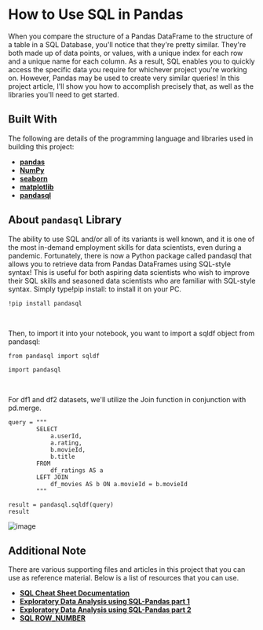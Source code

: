 # How to Use SQL in Pandas
When you compare the structure of a Pandas DataFrame to the structure of a table in a SQL Database, you'll notice that they're pretty similar. They're both made up of data points, or values, with a unique index for each row and a unique name for each column. As a result, SQL enables you to quickly access the specific data you require for whichever project you're working on. However, Pandas may be used to create very similar queries! In this project article, I'll show you how to accomplish precisely that, as well as the libraries you'll need to get started.

## Built With
The following are details of the programming language and libraries used in building this project:<br>
- [**pandas**](https://pandas.pydata.org/)<br>
- [**NumPy**](https://numpy.org/)<br>
- [**seaborn**](https://seaborn.pydata.org/)<br>
- [**matplotlib**](https://matplotlib.org/)<br>
- [**pandasql**](https://www.analyticsvidhya.com/blog/2021/07/pandasql-best-way-to-run-sql-queries-and-codes-in-jupyter-notebook-using-python/)<br>

## About `pandasql` Library
The ability to use SQL and/or all of its variants is well known, and it is one of the most in-demand employment skills for data scientists, even during a pandemic. Fortunately, there is now a Python package called pandasql that allows you to retrieve data from Pandas DataFrames using SQL-style syntax! This is useful for both aspiring data scientists who wish to improve their SQL skills and seasoned data scientists who are familiar with SQL-style syntax. Simply type!pip install: to install it on your PC.
```
!pip install pandasql
```
<br>

Then, to import it into your notebook, you want to import a sqldf object from pandasql:
```
from pandasql import sqldf
```
```
import pandasql
```
<br>

For df1 and df2 datasets, we'll utilize the Join function in conjunction with pd.merge.
```
query = """
        SELECT
            a.userId,
            a.rating,
            b.movieId,
            b.title
        FROM
            df_ratings AS a
        LEFT JOIN
            df_movies AS b ON a.movieId = b.movieId
        """

result = pandasql.sqldf(query)
result
```
![image](https://user-images.githubusercontent.com/73176284/165699060-922238df-5fb1-48c3-863e-e8e996310278.png) <br>

## Additional Note
There are various supporting files and articles in this project that you can use as reference material. Below is a list of resources that you can use.
- [**SQL Cheat Sheet Documentation**](https://github.com/yandaaw/sql-to-pandas/blob/main/SQL_Cheat_Sheet.ipynb)
- [**Exploratory Data Analysis using SQL-Pandas part 1**](https://github.com/yandaaw/sql-to-pandas/blob/main/SQL_EDA_CASE01.ipynb)
- [**Exploratory Data Analysis using SQL-Pandas part 2**](https://github.com/yandaaw/sql-to-pandas/blob/main/SQL_EDA_CASE02.ipynb)
- [**SQL ROW_NUMBER**](https://www.sqltutorial.org/sql-window-functions/sql-row_number/)
